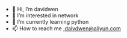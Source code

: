 - 👋 Hi, I’m davidwen
- 👀 I’m interested in network
- 🌱 I’m currently learning python
- 📫 How to reach me ,daivdwen@aliyun.com

<!---
davidwenbj/davidwenbj is a ✨ special ✨ repository because its `README.md` (this file) appears on your GitHub profile.
You can click the Preview link to take a look at your changes.
--->
